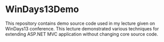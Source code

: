 WinDays13Demo
=============

This repository contains demo source code used in my lecture given on WinDays13 conference. This lecture demonstrated various techniques for extending ASP.NET MVC application without changing core source code.
